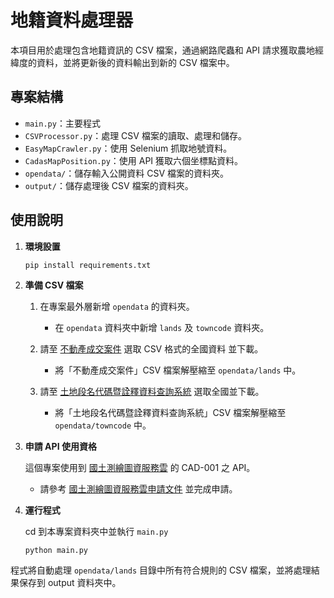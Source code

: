 # 地籍資料處理器

本項目用於處理包含地籍資訊的 CSV 檔案，通過網路爬蟲和 API 請求獲取農地經緯度的資料，並將更新後的資料輸出到新的 CSV 檔案中。

## 專案結構

- `main.py`：主要程式
- `CSVProcessor.py`：處理 CSV 檔案的讀取、處理和儲存。
- `EasyMapCrawler.py`：使用 Selenium 抓取地號資料。
- `CadasMapPosition.py`：使用 API 獲取六個坐標點資料。
- `opendata/`：儲存輸入公開資料 CSV 檔案的資料夾。
- `output/`：儲存處理後 CSV 檔案的資料夾。

## 使用說明

1. **環境設置**

   ```sh
   pip install requirements.txt
   ```

2. **準備 CSV 檔案**

   1. 在專案最外層新增 `opendata` 的資料夾。

      - 在 `opendata` 資料夾中新增 `lands` 及 `towncode` 資料夾。

   2. 請至 [不動產成交案件](https://plvr.land.moi.gov.tw/Index) 選取 CSV 格式的全國資料
      並下載。
      - 將「不動產成交案件」CSV 檔案解壓縮至 `opendata/lands` 中。

   3. 請至 [土地段名代碼暨詮釋資料查詢系統](https://lisp.land.moi.gov.tw/MMS/MMSpage.aspx#gobox02) 選取全國並下載。
      - 將「土地段名代碼暨詮釋資料查詢系統」CSV 檔案解壓縮至 `opendata/towncode` 中。

3. **申請 API 使用資格**

   這個專案使用到 [國土測繪圖資服務雲](https://maps.nlsc.gov.tw/) 的 CAD-001 之 API。
   -  請參考 [國土測繪圖資服務雲申請文件](https://maps.nlsc.gov.tw/S09SOA/homePage.action?Language=ZH) 並完成申請。

4. **運行程式**

   cd 到本專案資料夾中並執行 `main.py`

    ```shell
    python main.py
    ```

程式將自動處理 `opendata/lands` 目錄中所有符合規則的 CSV 檔案，並將處理結果保存到 output 資料夾中。
